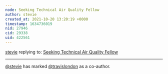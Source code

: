 ```yaml
---
node: Seeking Technical Air Quality Fellow
author: stevie
created_at: 2021-10-20 13:20:19 +0000
timestamp: 1634736019
nid: 27946
cid: 29338
uid: 422561
---
```




[stevie](../profile/stevie) replying to: [Seeking Technical Air Quality Fellow](../notes/stevie/10-19-2021/seeking-technical-air-quality-fellow)

----
 [@stevie](/profile/stevie) has marked [@travislondon](/profile/travislondon) as a co-author. 